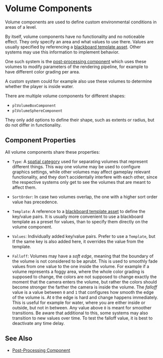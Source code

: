 # Volume Components

Volume components are used to define custom environmental conditions in areas of a level.

By itself, volume components have no functionality and no noticeable effect. They only specify an area and what values to use there. Values are usually specified by referencing a [blackboard template asset](../../Miscellaneous/blackboard-template-asset.md). Other systems may use this information to implement behavior.

One such system is the [post-processing component](post-processing-component.md) which uses these volumes to modify parameters of the rendering pipeline, for example to have different color grading per area.

A custom system could for example also use these volumes to determine whether the player is inside water.

There are multiple volume components for different shapes:

* `plVolumeBoxComponent`
* `plVolumeSphereComponent`

They only add options to define their shape, such as extents or radius, but do not differ in functionality.

## Component Properties

All volume components share these properties:

* `Type`: A [spatial category](../../runtime/world/spatial-system.md) used for separating volumes that represent different things. This way one volume may be used to configure graphics settings, while other volumes may affect gameplay relevant functionality, and they don't accidentally interfere with each other, since the respective systems only get to see the volumes that are meant to affect them.

* `SortOrder`: In case two volumes overlap, the one with a higher sort order value has precedence.

* `Template`: A reference to a [blackboard template asset](../../Miscellaneous/blackboard-template-asset.md) to define the key/value pairs. It is usually more convenient to use a blackboard template as a preset for values, than to specify them directly on the volume component.

* `Values`: Individually added key/value pairs. Prefer to use a `Template`, but If the same key is also added here, it overrides the value from the template.

* `Falloff`: Volumes may have a *soft edge*, meaning that the boundary of the volume is not considered to be aprubt. This is used to smoothly fade values from one value to the one inside the volume. For example if a volume represents a foggy area, where the whole color grading is supposed to change, the colors are not supposed to change exactly the moment that the camera enters the volume, but rather the colors should become stronger the farther the camera is inside the volume. The *falloff* value is a value between `0` and `1` that configures how smooth the edge of the volume is. At `0` the edge is hard and change happens immediately. This is useful for example for water, where you are either inside or outside, but not in between. Any value above `0` is meant for smoother transitions. Be aware that additional to this, some systems may also transition to new values over time. To test the falloff value, it is best to deactivate any time delay.

## See Also

* [Post-Processing Component](post-processing-component.md)